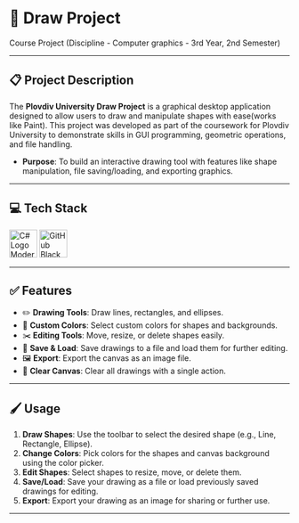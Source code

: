 # 🎨 **Draw Project**
Course Project (Discipline - Computer graphics - 3rd Year, 2nd Semester)

---

## 📋 **Project Description**

The **Plovdiv University Draw Project** is a graphical desktop application designed to allow users to draw and manipulate shapes with ease(works like Paint). This project was developed as part of the coursework for Plovdiv University to demonstrate skills in GUI programming, geometric operations, and file handling.

- **Purpose**: To build an interactive drawing tool with features like shape manipulation, file saving/loading, and exporting graphics.

---

## 💻 **Tech Stack**

<p align="left">
  <img src="https://cdn.worldvectorlogo.com/logos/c--4.svg" alt="C# Logo Modern" width="50"/>
  <img src="https://cdn.jsdelivr.net/gh/devicons/devicon/icons/github/github-original.svg" alt="GitHub Black Logo" width="50"/>
</p>

---

## ✅ **Features**

- ✏️ **Drawing Tools**: Draw lines, rectangles, and ellipses.  
- 🎨 **Custom Colors**: Select custom colors for shapes and backgrounds.  
- ✂️ **Editing Tools**: Move, resize, or delete shapes easily.  
- 💾 **Save & Load**: Save drawings to a file and load them for further editing.  
- 🖼️ **Export**: Export the canvas as an image file.  
- 🔄 **Clear Canvas**: Clear all drawings with a single action.  

---


## 🖌️ **Usage**

1. **Draw Shapes**: Use the toolbar to select the desired shape (e.g., Line, Rectangle, Ellipse).  
2. **Change Colors**: Pick colors for the shapes and canvas background using the color picker.  
3. **Edit Shapes**: Select shapes to resize, move, or delete them.  
4. **Save/Load**: Save your drawing as a file or load previously saved drawings for editing.  
5. **Export**: Export your drawing as an image for sharing or further use.  

---
